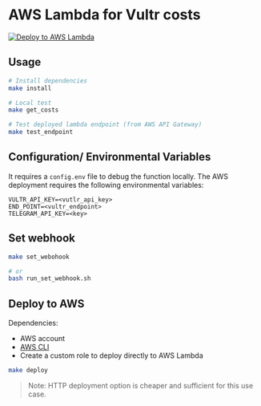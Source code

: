 # AWS Lambda for Vultr costs
[![Deploy to AWS Lambda](https://github.com/Fmrhj/aws-lambda-telegram-vultr/actions/workflows/ci.yaml/badge.svg)](https://github.com/Fmrhj/aws-lambda-telegram-vultr/actions/workflows/ci.yaml)
## Usage

```bash
# Install dependencies
make install

# Local test
make get_costs

# Test deployed lambda endpoint (from AWS API Gateway)
make test_endpoint
```

## Configuration/ Environmental Variables

It requires a `config.env` file to debug the function locally. The AWS deployment requires the following
environmental variables:

```text
VULTR_API_KEY=<vutlr_api_key>
END_POINT=<vultr_endpoint>
TELEGRAM_API_KEY=<key>
```

## Set webhook

```bash
make set_webohook

# or
bash run_set_webhook.sh
```

## Deploy to AWS

Dependencies:

- AWS account
- [AWS CLI](https://aws.amazon.com/de/cli/)
- Create a custom role to deploy directly to AWS Lambda

```bash
make deploy
```

> Note: HTTP deployment option is cheaper and sufficient for this use case.
